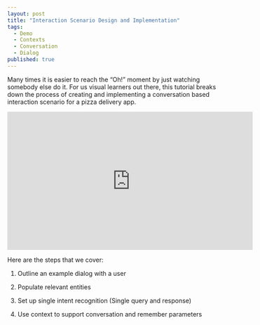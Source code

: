 ```yaml
---
layout: post
title: "Interaction Scenario Design and Implementation"
tags: 
  - Demo
  - Contexts
  - Conversation
  - Dialog
published: true
---
```

Many times it is easier to reach the “Oh!” moment by just watching somebody else do it.  For us visual learners out there, this tutorial breaks down the process of creating and implementing a conversation based interaction scenario for a pizza delivery app.

<iframe width="560" height="315" src="https://www.youtube.com/embed/zZCP14gr8Rs" frameborder="0" allowfullscreen></iframe>

Here are the steps that we cover:

1) Outline an example dialog with a user

2) Populate relevant entities

3) Set up single intent recognition (Single query and response)

4) Use context to support conversation and remember parameters
